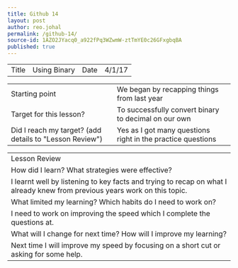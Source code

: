 ```yaml
---
title: Github 14
layout: post
author: reo.johal
permalink: /github-14/
source-id: 1AZO2JYacq0_a922fPq3WZwmW-ztTmYE0c26GFxgbqBA
published: true
---
```

<table>
  <tr>
    <td>Title</td>
    <td>Using Binary</td>
    <td>Date</td>
    <td>4/1/17</td>
  </tr>
</table>


<table>
  <tr>
    <td>Starting point</td>
    <td>We began by recapping things from last year</td>
  </tr>
  <tr>
    <td>Target for this lesson?</td>
    <td>To successfully convert binary to decimal on our own</td>
  </tr>
  <tr>
    <td>Did I reach my target? 
(add details to "Lesson Review")</td>
    <td>Yes as I got many questions right in  the practice questions</td>
  </tr>
</table>


<table>
  <tr>
    <td>Lesson Review</td>
  </tr>
  <tr>
    <td>How did I learn? What strategies were effective? </td>
  </tr>
  <tr>
    <td>I learnt well by listening to key facts and trying to recap on what I already knew from previous years work on this topic.</td>
  </tr>
  <tr>
    <td>What limited my learning? Which habits do I need to work on? </td>
  </tr>
  <tr>
    <td>I need to work on improving the speed which I complete the questions at.


</td>
  </tr>
  <tr>
    <td>What will I change for next time? How will I improve my learning?</td>
  </tr>
  <tr>
    <td>Next time I will improve my speed by focusing on a short cut or asking for some help.</td>
  </tr>
</table>


